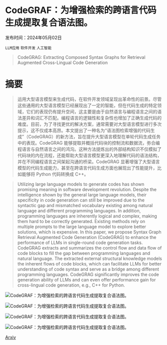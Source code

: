 # CodeGRAF：为增强检索的跨语言代码生成提取复合语法图。

发布时间：2024年05月02日

`LLM应用` `软件开发` `人工智能`

> CodeGRAG: Extracting Composed Syntax Graphs for Retrieval Augmented Cross-Lingual Code Generation

# 摘要

> 运用大型语言模型来生成代码，在软件开发领域呈现出革命性的前景。尽管这些通用的大型语言模型已经展现出了一定的智能，但在代码生成的特定领域，它们的表现仍有提升空间，这主要是由于自然语言与编程语言之间的语法差异和词汇不匹配。编程语言的逻辑性和复杂性也增加了正确生成代码的难度。目前，为了寻找更优的解决方案，通常需要对大型语言模型进行多次提示，这不仅成本高昂。本文提出了一种名为“语法图检索增强的代码生成”（CodeGRAG）的新方法，旨在提升大型语言模型在单轮代码生成任务中的表现。CodeGRAG 能够提取并概括代码块的控制流和数据流，弥合编程语言与自然语言之间的鸿沟。这种方法提炼出的外部结构知识不仅模拟了代码块的内在流程，还能帮助大型语言模型更深入地理解代码的语法结构，并在不同编程语言之间架起沟通的桥梁。CodeGRAG 显著增强了大型语言模型的代码生成能力，甚至在跨语言代码生成方面也展现出了性能提升，比如能够将 Python 代码转换成 C++。

> Utilizing large language models to generate codes has shown promising meaning in software development revolution. Despite the intelligence shown by the general large language models, their specificity in code generation can still be improved due to the syntactic gap and mismatched vocabulary existing among natural language and different programming languages. In addition, programming languages are inherently logical and complex, making them hard to be correctly generated. Existing methods rely on multiple prompts to the large language model to explore better solutions, which is expensive. In this paper, we propose Syntax Graph Retrieval Augmented Code Generation (CodeGRAG) to enhance the performance of LLMs in single-round code generation tasks. CodeGRAG extracts and summarizes the control flow and data flow of code blocks to fill the gap between programming languages and natural language. The extracted external structural knowledge models the inherent flows of code blocks, which can facilitate LLMs for better understanding of code syntax and serve as a bridge among different programming languages. CodeGRAG significantly improves the code generation ability of LLMs and can even offer performance gain for cross-lingual code generation, e.g., C++ for Python.

![CodeGRAF：为增强检索的跨语言代码生成提取复合语法图。](../../..//opt/data/Projects/HuggingArxiv/paper_images/2405.02355/x1.png)

![CodeGRAF：为增强检索的跨语言代码生成提取复合语法图。](../../..//opt/data/Projects/HuggingArxiv/paper_images/2405.02355/x2.png)

![CodeGRAF：为增强检索的跨语言代码生成提取复合语法图。](../../..//opt/data/Projects/HuggingArxiv/paper_images/2405.02355/x3.png)

![CodeGRAF：为增强检索的跨语言代码生成提取复合语法图。](../../..//opt/data/Projects/HuggingArxiv/paper_images/2405.02355/x4.png)

[Arxiv](https://arxiv.org/abs/2405.02355)